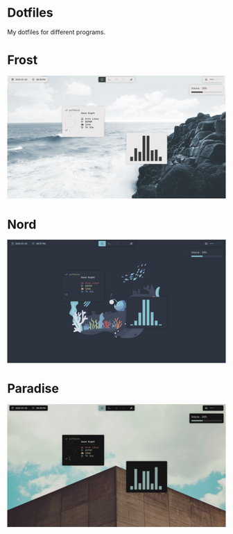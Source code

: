 # Dotfiles
My dotfiles for different programs.

# Frost
![](Frost/frost.png)

# Nord
![](Nord/nord.png)

# Paradise
![](Paradise/paradise.png)
